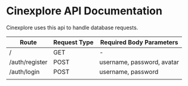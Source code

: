 # Cinexplore API Documentation

Cinexplore uses this api to handle database requests.

| Route | Request Type | Required Body Parameters |
|---|---|---|
| / | GET | - |
| /auth/register | POST | username, password, avatar |
| /auth/login | POST | username, password |
|  |  |  |